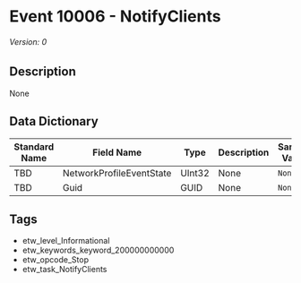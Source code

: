 # Event 10006 - NotifyClients
###### Version: 0

## Description
None

## Data Dictionary
|Standard Name|Field Name|Type|Description|Sample Value|
|---|---|---|---|---|
|TBD|NetworkProfileEventState|UInt32|None|`None`|
|TBD|Guid|GUID|None|`None`|

## Tags
* etw_level_Informational
* etw_keywords_keyword_200000000000
* etw_opcode_Stop
* etw_task_NotifyClients